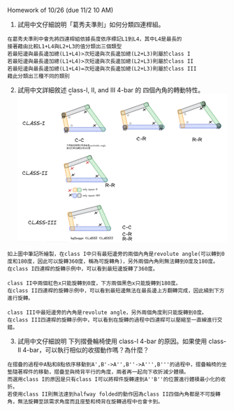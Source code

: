 Homework of 10/26 (due 11/2 10 AM)

1. 試用中文仔細說明「葛秀夫準則」如何分類四連桿組。
```
在葛秀夫準則中會先將四連桿組依據長度依序標記L1到L4，其中L4是最長的
接著藉由比較L1+L4與L2+L3的值分類出三個類型
若最短邊與最長邊加總(L1+L4)>次短邊與次長邊加總(L2+L3)則屬於class I
若最短邊與最長邊加總(L1+L4)>次短邊與次長邊加總(L2+L3)則屬於class II
若最短邊與最長邊加總(L1+L4)=次短邊與次長邊加總(L2+L3)則屬於class III
藉此分類出三種不同的類別
```
2. 試用中文詳細敘述 class-I, II, and III 4-bar 的 四個內角的轉動特性。![image.png](https://raw.githubusercontent.com/Ash0645/image_remote/main/202311012207638.png)

```
如上圖中筆記所繪製，在class I中只有最短邊旁的兩個內角是revolute angle(可以轉到0度和180度，因此可以旋轉360度，稱為可旋轉角)，另外兩個內角則無法轉到0度及180度。
在class I四連桿的旋轉示例中，可以看到最短邊旋轉了360度。

class II中兩個紅色x只能旋轉到0度，下方兩個黑色x只能旋轉到180度。
在class II四連桿的旋轉示例中，可以看到最短邊無法在最長邊上方翻轉完成，因此繞到下方進行旋轉。

class III中最短邊旁的內角是revolute angle，另外兩個角度則只能旋轉到0度。
在class III四連桿的旋轉示例中，可以看到在旋轉的過程中四連桿可以壓縮至一直線進行交錯。
```
3. 試用中文仔細說明 下列摺疊輪椅使用 class-I 4-bar 的原因。如果使用 class-II 4-bar，可以執行相似的收摺動作嗎？為什麼？
```
在摺疊的過程中A點和B點依序移動到A',B'->A'',B''->A''',B'''的過程中，摺疊輪椅的坐墊隨著桿件的移動，摺疊至與椅背平行的角度，兩者再一起向下收折減少體積。
而選用class I的原因是只有class I可以將桿件旋轉達到A''B''的位置進行體積最小化的收折。
若使用class II則無法達到halfway folded的動作因為class II四個內角都是不可旋轉角，無法旋轉至該需求角度而且座墊和椅背在旋轉過程中也會卡到。
```
